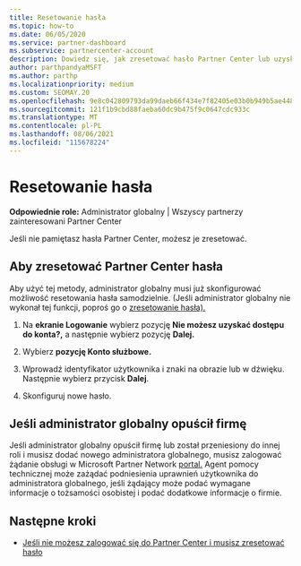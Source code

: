 ```yaml
---
title: Resetowanie hasła
ms.topic: how-to
ms.date: 06/05/2020
ms.service: partner-dashboard
ms.subservice: partnercenter-account
description: Dowiedz się, jak zresetować hasło Partner Center lub uzyskać pomoc od administratora globalnego firmy. Dowiedz się również, jak dodać nową Partner Center globalnego.
author: parthpandyaMSFT
ms.author: parthp
ms.localizationpriority: medium
ms.custom: SEOMAY.20
ms.openlocfilehash: 9e8c042809793da99daeb66f434e7f82405e03b0b949b5ae4481b5c4258dfb68
ms.sourcegitcommit: 121f1b9cbd88faeba60dc9b475f9c0647cdc933c
ms.translationtype: MT
ms.contentlocale: pl-PL
ms.lasthandoff: 08/06/2021
ms.locfileid: "115678224"
---
```

# <a name="reset-my-password"></a>Resetowanie hasła
 
**Odpowiednie role:** Administrator globalny | Wszyscy partnerzy zainteresowani Partner Center


Jeśli nie pamiętasz hasła Partner Center, możesz je zresetować.

## <a name="to-reset-your-partner-center-password"></a>Aby zresetować Partner Center hasła

Aby użyć tej metody, administrator globalny musi już skonfigurować możliwość resetowania hasła samodzielnie. (Jeśli administrator globalny nie wykonał tej funkcji, poproś go o [zresetowanie hasła).](reset-a-user-password.md)

1. Na **ekranie Logowanie** wybierz pozycję **Nie możesz uzyskać dostępu do konta?,** a następnie wybierz pozycję **Dalej.**

2. Wybierz **pozycję Konto służbowe.**

3. Wprowadź identyfikator użytkownika i znaki na obrazie lub w dźwięku. Następnie wybierz przycisk **Dalej**.

4. Skonfiguruj nowe hasło.

## <a name="if-your-global-admin-has-left-the-company"></a>Jeśli administrator globalny opuścił firmę

Jeśli administrator globalny opuścił firmę lub został przeniesiony do innej roli i musisz dodać nowego administratora globalnego, musisz zalogować żądanie obsługi w Microsoft Partner Network [portal.](https://partner.microsoft.com/commercial#/) Agent pomocy technicznej może zażądać podniesienia uprawnień użytkownika do administratora globalnego, jeśli żądający może podać wymagane informacje o tożsamości osobistej i podać dodatkowe informacje o firmie. 

## <a name="next-steps"></a>Następne kroki

- [Jeśli nie możesz zalogować się do Partner Center i musisz zresetować hasło](unable-to-sign-in.md)